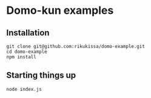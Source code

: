 # Domo-kun examples

## Installation

```
git clone git@github.com:rikukissa/domo-example.git
cd domo-example
npm install
```

## Starting things up

```
node index.js
```
